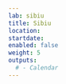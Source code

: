 ```yaml
---
lab: sibiu
title: Sibiu
location: 
startdate:
enabled: false
weight: 5
outputs:
  # - Calendar
---
```

